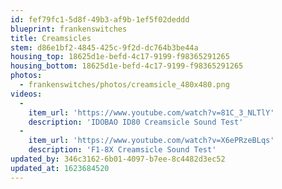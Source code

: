 ```yaml
---
id: fef79fc1-5d8f-49b3-af9b-1ef5f02deddd
blueprint: frankenswitches
title: Creamsicles
stem: d86e1bf2-4845-425c-9f2d-dc764b3be44a
housing_top: 18625d1e-befd-4c17-9199-f98365291265
housing_bottom: 18625d1e-befd-4c17-9199-f98365291265
photos:
  - frankenswitches/photos/creamsicle_480x480.png
videos:
  -
    item_url: 'https://www.youtube.com/watch?v=81C_3_NLTlY'
    description: 'IDOBAO ID80 Creamsicle Sound Test'
  -
    item_url: 'https://www.youtube.com/watch?v=X6ePRzeBLqs'
    description: 'F1-8X Creamsicle Sound Test'
updated_by: 346c3162-6b01-4097-b7ee-8c4482d3ec52
updated_at: 1623684520
---
```

